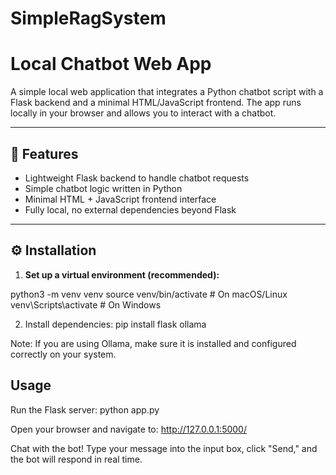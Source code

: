 # SimpleRagSystem

# Local Chatbot Web App

A simple local web application that integrates a Python chatbot script with a Flask backend and a minimal HTML/JavaScript frontend. The app runs locally in your browser and allows you to interact with a chatbot.

---

## 🚀 Features

- Lightweight Flask backend to handle chatbot requests  
- Simple chatbot logic written in Python  
- Minimal HTML + JavaScript frontend interface  
- Fully local, no external dependencies beyond Flask  

---

## ⚙️ Installation

1. **Set up a virtual environment (recommended):**

python3 -m venv venv
source venv/bin/activate    # On macOS/Linux
venv\Scripts\activate       # On Windows

2. Install dependencies:
pip install flask ollama

Note: If you are using Ollama, make sure it is installed and configured correctly on your system.

## Usage

Run the Flask server:
python app.py

Open your browser and navigate to:
http://127.0.0.1:5000/

Chat with the bot!
Type your message into the input box, click "Send," and the bot will respond in real time.
